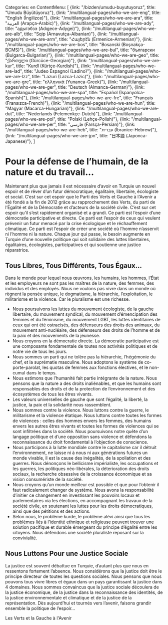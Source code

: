 Categories: en
ContentMenu: [
  {link: "/bizden/umudu-buyutuyoruz", title: "Umudu Büyütüyoruz"},
  {link: "/multilangual-pages/who-we-are-eng", title: "English (İngilizce)"},
  {link: "/multilangual-pages/who-we-are-ara", title: "العربية (Arapça-Arabic)"},
  {link: "/multilangual-pages/who-we-are-ady", title: "адыгэбзэ (Adıgece-Adygei)"},
  {link: "/multilangual-pages/who-we-are-alb", title: "Sqip (Arnavutça-Albanian)"},
  {link: "/multilangual-pages/who-we-are-arm", title: "Հայերէն (Ermenice-Armenian)"},
  {link: "/multilangual-pages/who-we-are-bos", title: "Bosanski (Boşnakça-BCMS)"},
  {link: "/multilangual-pages/who-we-are-bul", title: "български (Bulgarca-Bulgarian)"},
  {link: "/multilangual-pages/who-we-are-geo", title: "ქართული (Gürcüce-Georgian)"},
  {link: "/multilangual-pages/who-we-are-kur", title: "Kurdî (Kürtçe-Kurdish)"},
  {link: "/multilangual-pages/who-we-are-lad", title: "Judeo Espagnol (Ladino)"},
  {link: "/multilangual-pages/who-we-are-lzz", title: "Lazuri (Lazca-Lazic)"},
  {link: "/multilangual-pages/who-we-are-gre", title: "ελληνικά (Yunanca-Greek)"},
  {link: "/multilangual-pages/who-we-are-ger", title: "Deutsch (Almanca-German)"},
  {link: "/multilangual-pages/who-we-are-spa", title: "Español (İspanyolca-Spanish)"},
  {link: "/multilangual-pages/who-we-are-fre", title: "Français (Fransızca-French)"},
  {link: "/multilangual-pages/who-we-are-hun", title: "Magyar (Macarca-Hungarian)"},
  {link: "/multilangual-pages/who-we-are-dut", title: "Nederlands (Felemenkçe-Dutch)"},
  {link: "/multilangual-pages/who-we-are-pol", title: "Polski (Lehçe-Polish)"},
  {link: "/multilangual-pages/who-we-are-per", title: "فارسى (Farsça-Persian)"},
  {link: "/multilangual-pages/who-we-are-heb", title: "עברית (İbranice-Hebrew)"},
  {link: "/multilangual-pages/who-we-are-jpn", title: "日本語 (Japonca-Japanese)"},
  ]

# Pour la défense de l’humain, de la nature et du travail...
Maintenant plus que jamais il est nécessaire d’avoir en Turquie un nouvel espoir et de rêver d’un futur démocratique, égalitaire, libertaire, écologiste et social.
C’est sur cet espoir que le Parti des Verts et Gauche à l'Avenir a été fondé a la fin de 2012 grâce au rapprochement des Verts, du parti de l’Égalité et de la Démocratie et d’acteurs de la société civile. C’est sur cet espoir qu’il s’est rapidement organisé et a grandi. 
Ce parti est l’espoir d’une démocratie participative et directe.
Ce parti est l’espoir de ceux qui veulent prévenir un futur menacé par la crise écologique et le réchauffement climatique.
Ce parti est l’espoir de créer une société où l’homme n’asservit ni l’homme ni la nature.
Chaque jour qui passe, le besoin augmente en Turquie d’une nouvelle politique qui soit solidaire des luttes libertaires, égalitaires, écologistes, participatives et qui soutienne une justice réparatrice. 

## Tous Libres, Tous Différents, Tous Égaux...

Dans le monde pour lequel nous œuvrons, les humains, les hommes, l’État et les employeurs ne sont pas les maîtres de la nature, des femmes,  des individus et des employés. Nous ne voulons pas vivre dans un monde où règnent la pensée unique, le dogmatisme, la hiérarchie, l’exploitation, le militarisme et la violence. Car le pluralisme est une richesse.

- Nous poursuivons les luttes du mouvement écologiste, de la gauche libertaire, du mouvement syndical, du mouvement d’émencipation des femmes et du féminisme, du mouvement LGBT, les luttes identitaires de ceux qui ont été ostracisés, des défenseurs des droits des animaux, du mouvement anti-nucléaire, des défenseurs des droits de l’homme et de la paix et des mouvements de la jeunesse.
- Nous croyons en la démocratie directe. La démocratie participative est une composante fondamentale de toutes nos activités politiques et de notre vie de tous les jours.
- Nous sommes un parti qui ne tolère pas la hiérarchie, l’hégémonie du chef, et la suprématie masculine. Nous adoptons le système de co-porte-parolat, les quotas de femmes aux fonctions électives, et le non-cumul dans le temps.
- Nous estimons que l’humanité fait partie intégrante de la nature. Nous pensons que la nature a des droits inaliénables, et que les humains sont responsables des droits et de la protection de l’environnement et des écosystèmes de tous les êtres vivants.
- Les valeurs universelles de gauche que sont l’égalité, la liberté, la justice, la paix et la solidarité nous rassemblent.
- Nous sommes contre la violence. Nous luttons contre la guerre, le militarisme et la violence étatique. Nous luttons contre toutes les formes de violences : celles des hommes envers les femmes, des humains envers les autres êtres vivants et toutes les formes de violences qui se sont infiltrées dans la société. Nous poursuivons notre quête d’un langage politique et d’une opposition sans violence et défendons la reconnaissance du droit fondamental à l’objection de conscience.
- Nous participons à la lutte mondiale contre le capitalisme car il détruit l’environnement, ne laisse ni à nous ni aux générations futures un monde vivable, il est la cause des inégalités, de la spoliation et des guerres. Nous dénonçons le bellicisme impérialiste, les occupations et les guerres, les politiques néo-libérales, la déterioration des droits sociaux, la recherche obsessive de la croissance économique et sa vision consumériste de la société.
- Nous croyons qu’un monde meilleur est possible et que pour l’obtenir il faut radicalement changer de système. Nous avons la responsabilité d’initier ce changement en investissant les pouvoirs locaux et parlementaires via les élections, en accompagnant les travaux de la société civile, en soutenant les luttes pour les droits démocratiques, ainsi que des pétitions et des actions.
- Selon nous, le problème kurde, le problème alévi ainsi que tous les problèmes liés à l’identité ethnique et religieuse peuvent trouver une solution pacifique et durable émergeant du principe d’égalité entre les citoyens. Nous défendons une société pluraliste reposant sur  la convivialité.

## Nous Luttons Pour une Justice Sociale
La justice est souvent débattue en Turquie, d’autant plus que nous en ressentons fortement l’absence. Nous considérons que la justice doit être le principe directeur de toutes les questions sociales.
Nous pensons que nous pouvons tous vivre libres et égaux dans un pays garantissant la justice dans 4 domaines. Nous sommes convaincus que la justice sociale découlera de la justice économique, de la justice dans la reconnaissance des identités, de la justice environnementale et climatique et de la justice de la représentation.
Dès aujourd’hui et tournés vers l’avenir, faisons grandir ensemble la politique de l’espoir...

Les Verts et la Gauche à l'Avenir
